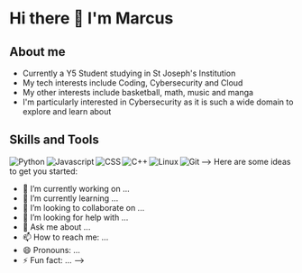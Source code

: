 # Hi there 👋 I'm Marcus

## About me
* Currently a Y5 Student studying in St Joseph's Institution
* My tech interests include Coding, Cybersecurity and Cloud
* My other interests include basketball, math, music and manga
* I'm particularly interested in Cybersecurity as it is such a wide domain to explore and learn about

## Skills and Tools
<img align="left" alt="Python" src="https://img.shields.io/badge/Python-FFD43B?style=for-the-badge&logo=python&logoColor=blue" />
<img align="left" alt="Javascript" src="https://img.shields.io/badge/Javascript-FFD43B?style=for-the-badge&logo=javscript&logoColor=blue" />
<img align="left" alt="CSS" src="https://img.shields.io/badge/CSS-FFD43B?style=for-the-badge&logo=cssn&logoColor=blue" />
<img align="left" alt="C++" src="https://img.shields.io/badge/C++-FFD43B?style=for-the-badge&logo=c++&logoColor=blue" />
<img align="left" alt="Linux" src="https://img.shields.io/badge/Linux-FFD43B?style=for-the-badge&logo=linux&logoColor=blue" />
<img align="left" alt="Git" src="https://img.shields.io/badge/GIT-E44C30?style=for-the-badge&logo=git&logoColor=white" />


--> Here are some ideas to get you started:

- 🔭 I’m currently working on ...
- 🌱 I’m currently learning ...
- 👯 I’m looking to collaborate on ...
- 🤔 I’m looking for help with ...
- 💬 Ask me about ...
- 📫 How to reach me: ...
- 😄 Pronouns: ...
- ⚡ Fun fact: ...
-->
